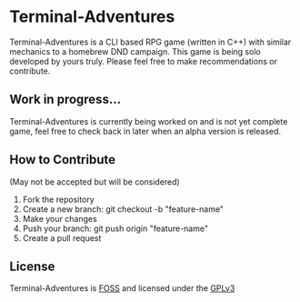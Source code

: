 # Terminal-Adventures  
Terminal-Adventures is a CLI based RPG game (written in C++) with similar mechanics to a homebrew DND campaign. This game is being solo developed by yours truly. Please feel free to make recommendations or contribute. 

## Work in progress...
Terminal-Adventures is currently being worked on and is not yet complete game, feel free to check back in later when an alpha version is released. 

## How to Contribute 
(May not be accepted but will be considered)
1. Fork the repository
2. Create a new branch: git checkout -b "feature-name"
3. Make your changes
4. Push your branch: git push origin "feature-name"
5. Create a pull request 

## License
Terminal-Adventures is [FOSS](https://en.wikipedia.org/wiki/Free_and_open-source_software) and licensed under the [GPLv3](https://www.gnu.org/licenses/gpl-3.0.html)
